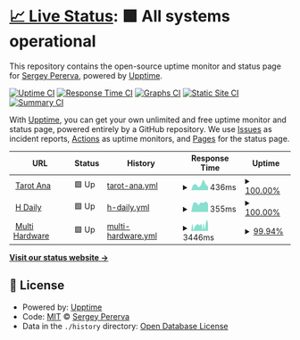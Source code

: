 # [📈 Live Status](https://proger-su.github.io/upptime): <!--live status--> **🟩 All systems operational**

This repository contains the open-source uptime monitor and status page for [Sergey Pererva](http://proger.su), powered by [Upptime](https://github.com/upptime/upptime).

[![Uptime CI](https://github.com/proger-su/upptime/workflows/Uptime%20CI/badge.svg)](https://github.com/proger-su/upptime/actions?query=workflow%3A%22Uptime+CI%22)
[![Response Time CI](https://github.com/proger-su/upptime/workflows/Response%20Time%20CI/badge.svg)](https://github.com/proger-su/upptime/actions?query=workflow%3A%22Response+Time+CI%22)
[![Graphs CI](https://github.com/proger-su/upptime/workflows/Graphs%20CI/badge.svg)](https://github.com/proger-su/upptime/actions?query=workflow%3A%22Graphs+CI%22)
[![Static Site CI](https://github.com/proger-su/upptime/workflows/Static%20Site%20CI/badge.svg)](https://github.com/proger-su/upptime/actions?query=workflow%3A%22Static+Site+CI%22)
[![Summary CI](https://github.com/proger-su/upptime/workflows/Summary%20CI/badge.svg)](https://github.com/proger-su/upptime/actions?query=workflow%3A%22Summary+CI%22)

With [Upptime](https://upptime.js.org), you can get your own unlimited and free uptime monitor and status page, powered entirely by a GitHub repository. We use [Issues](https://github.com/proger-su/upptime/issues) as incident reports, [Actions](https://github.com/proger-su/upptime/actions) as uptime monitors, and [Pages](https://proger-su.github.io/upptime) for the status page.

<!--start: status pages-->
<!-- This summary is generated by Upptime (https://github.com/upptime/upptime) -->
<!-- Do not edit this manually, your changes will be overwritten -->
<!-- prettier-ignore -->
| URL | Status | History | Response Time | Uptime |
| --- | ------ | ------- | ------------- | ------ |
| <img alt="" src="https://icons.duckduckgo.com/ip3/www.tarot-ana.fr.ico" height="13"> [Tarot Ana](https://www.tarot-ana.fr) | 🟩 Up | [tarot-ana.yml](https://github.com/proger-su/upptime/commits/HEAD/history/tarot-ana.yml) | <details><summary><img alt="Response time graph" src="./graphs/tarot-ana/response-time-week.png" height="20"> 436ms</summary><br><a href="https://proger-su.github.io/upptime/history/tarot-ana"><img alt="Response time 475" src="https://img.shields.io/endpoint?url=https%3A%2F%2Fraw.githubusercontent.com%2Fproger-su%2Fupptime%2FHEAD%2Fapi%2Ftarot-ana%2Fresponse-time.json"></a><br><a href="https://proger-su.github.io/upptime/history/tarot-ana"><img alt="24-hour response time 274" src="https://img.shields.io/endpoint?url=https%3A%2F%2Fraw.githubusercontent.com%2Fproger-su%2Fupptime%2FHEAD%2Fapi%2Ftarot-ana%2Fresponse-time-day.json"></a><br><a href="https://proger-su.github.io/upptime/history/tarot-ana"><img alt="7-day response time 436" src="https://img.shields.io/endpoint?url=https%3A%2F%2Fraw.githubusercontent.com%2Fproger-su%2Fupptime%2FHEAD%2Fapi%2Ftarot-ana%2Fresponse-time-week.json"></a><br><a href="https://proger-su.github.io/upptime/history/tarot-ana"><img alt="30-day response time 371" src="https://img.shields.io/endpoint?url=https%3A%2F%2Fraw.githubusercontent.com%2Fproger-su%2Fupptime%2FHEAD%2Fapi%2Ftarot-ana%2Fresponse-time-month.json"></a><br><a href="https://proger-su.github.io/upptime/history/tarot-ana"><img alt="1-year response time 521" src="https://img.shields.io/endpoint?url=https%3A%2F%2Fraw.githubusercontent.com%2Fproger-su%2Fupptime%2FHEAD%2Fapi%2Ftarot-ana%2Fresponse-time-year.json"></a></details> | <details><summary><a href="https://proger-su.github.io/upptime/history/tarot-ana">100.00%</a></summary><a href="https://proger-su.github.io/upptime/history/tarot-ana"><img alt="All-time uptime 99.89%" src="https://img.shields.io/endpoint?url=https%3A%2F%2Fraw.githubusercontent.com%2Fproger-su%2Fupptime%2FHEAD%2Fapi%2Ftarot-ana%2Fuptime.json"></a><br><a href="https://proger-su.github.io/upptime/history/tarot-ana"><img alt="24-hour uptime 100.00%" src="https://img.shields.io/endpoint?url=https%3A%2F%2Fraw.githubusercontent.com%2Fproger-su%2Fupptime%2FHEAD%2Fapi%2Ftarot-ana%2Fuptime-day.json"></a><br><a href="https://proger-su.github.io/upptime/history/tarot-ana"><img alt="7-day uptime 100.00%" src="https://img.shields.io/endpoint?url=https%3A%2F%2Fraw.githubusercontent.com%2Fproger-su%2Fupptime%2FHEAD%2Fapi%2Ftarot-ana%2Fuptime-week.json"></a><br><a href="https://proger-su.github.io/upptime/history/tarot-ana"><img alt="30-day uptime 99.95%" src="https://img.shields.io/endpoint?url=https%3A%2F%2Fraw.githubusercontent.com%2Fproger-su%2Fupptime%2FHEAD%2Fapi%2Ftarot-ana%2Fuptime-month.json"></a><br><a href="https://proger-su.github.io/upptime/history/tarot-ana"><img alt="1-year uptime 99.80%" src="https://img.shields.io/endpoint?url=https%3A%2F%2Fraw.githubusercontent.com%2Fproger-su%2Fupptime%2FHEAD%2Fapi%2Ftarot-ana%2Fuptime-year.json"></a></details>
| <img alt="" src="https://icons.duckduckgo.com/ip3/hdaily.astrofeed.ovh.ico" height="13"> [H Daily](https://hdaily.astrofeed.ovh) | 🟩 Up | [h-daily.yml](https://github.com/proger-su/upptime/commits/HEAD/history/h-daily.yml) | <details><summary><img alt="Response time graph" src="./graphs/h-daily/response-time-week.png" height="20"> 355ms</summary><br><a href="https://proger-su.github.io/upptime/history/h-daily"><img alt="Response time 362" src="https://img.shields.io/endpoint?url=https%3A%2F%2Fraw.githubusercontent.com%2Fproger-su%2Fupptime%2FHEAD%2Fapi%2Fh-daily%2Fresponse-time.json"></a><br><a href="https://proger-su.github.io/upptime/history/h-daily"><img alt="24-hour response time 334" src="https://img.shields.io/endpoint?url=https%3A%2F%2Fraw.githubusercontent.com%2Fproger-su%2Fupptime%2FHEAD%2Fapi%2Fh-daily%2Fresponse-time-day.json"></a><br><a href="https://proger-su.github.io/upptime/history/h-daily"><img alt="7-day response time 355" src="https://img.shields.io/endpoint?url=https%3A%2F%2Fraw.githubusercontent.com%2Fproger-su%2Fupptime%2FHEAD%2Fapi%2Fh-daily%2Fresponse-time-week.json"></a><br><a href="https://proger-su.github.io/upptime/history/h-daily"><img alt="30-day response time 337" src="https://img.shields.io/endpoint?url=https%3A%2F%2Fraw.githubusercontent.com%2Fproger-su%2Fupptime%2FHEAD%2Fapi%2Fh-daily%2Fresponse-time-month.json"></a><br><a href="https://proger-su.github.io/upptime/history/h-daily"><img alt="1-year response time 362" src="https://img.shields.io/endpoint?url=https%3A%2F%2Fraw.githubusercontent.com%2Fproger-su%2Fupptime%2FHEAD%2Fapi%2Fh-daily%2Fresponse-time-year.json"></a></details> | <details><summary><a href="https://proger-su.github.io/upptime/history/h-daily">100.00%</a></summary><a href="https://proger-su.github.io/upptime/history/h-daily"><img alt="All-time uptime 99.99%" src="https://img.shields.io/endpoint?url=https%3A%2F%2Fraw.githubusercontent.com%2Fproger-su%2Fupptime%2FHEAD%2Fapi%2Fh-daily%2Fuptime.json"></a><br><a href="https://proger-su.github.io/upptime/history/h-daily"><img alt="24-hour uptime 100.00%" src="https://img.shields.io/endpoint?url=https%3A%2F%2Fraw.githubusercontent.com%2Fproger-su%2Fupptime%2FHEAD%2Fapi%2Fh-daily%2Fuptime-day.json"></a><br><a href="https://proger-su.github.io/upptime/history/h-daily"><img alt="7-day uptime 100.00%" src="https://img.shields.io/endpoint?url=https%3A%2F%2Fraw.githubusercontent.com%2Fproger-su%2Fupptime%2FHEAD%2Fapi%2Fh-daily%2Fuptime-week.json"></a><br><a href="https://proger-su.github.io/upptime/history/h-daily"><img alt="30-day uptime 99.95%" src="https://img.shields.io/endpoint?url=https%3A%2F%2Fraw.githubusercontent.com%2Fproger-su%2Fupptime%2FHEAD%2Fapi%2Fh-daily%2Fuptime-month.json"></a><br><a href="https://proger-su.github.io/upptime/history/h-daily"><img alt="1-year uptime 99.99%" src="https://img.shields.io/endpoint?url=https%3A%2F%2Fraw.githubusercontent.com%2Fproger-su%2Fupptime%2FHEAD%2Fapi%2Fh-daily%2Fuptime-year.json"></a></details>
| <img alt="" src="https://icons.duckduckgo.com/ip3/www.multi-hardware.com.ico" height="13"> [Multi Hardware](https://www.multi-hardware.com/retrogami) | 🟩 Up | [multi-hardware.yml](https://github.com/proger-su/upptime/commits/HEAD/history/multi-hardware.yml) | <details><summary><img alt="Response time graph" src="./graphs/multi-hardware/response-time-week.png" height="20"> 3446ms</summary><br><a href="https://proger-su.github.io/upptime/history/multi-hardware"><img alt="Response time 4223" src="https://img.shields.io/endpoint?url=https%3A%2F%2Fraw.githubusercontent.com%2Fproger-su%2Fupptime%2FHEAD%2Fapi%2Fmulti-hardware%2Fresponse-time.json"></a><br><a href="https://proger-su.github.io/upptime/history/multi-hardware"><img alt="24-hour response time 3334" src="https://img.shields.io/endpoint?url=https%3A%2F%2Fraw.githubusercontent.com%2Fproger-su%2Fupptime%2FHEAD%2Fapi%2Fmulti-hardware%2Fresponse-time-day.json"></a><br><a href="https://proger-su.github.io/upptime/history/multi-hardware"><img alt="7-day response time 3446" src="https://img.shields.io/endpoint?url=https%3A%2F%2Fraw.githubusercontent.com%2Fproger-su%2Fupptime%2FHEAD%2Fapi%2Fmulti-hardware%2Fresponse-time-week.json"></a><br><a href="https://proger-su.github.io/upptime/history/multi-hardware"><img alt="30-day response time 4062" src="https://img.shields.io/endpoint?url=https%3A%2F%2Fraw.githubusercontent.com%2Fproger-su%2Fupptime%2FHEAD%2Fapi%2Fmulti-hardware%2Fresponse-time-month.json"></a><br><a href="https://proger-su.github.io/upptime/history/multi-hardware"><img alt="1-year response time 4223" src="https://img.shields.io/endpoint?url=https%3A%2F%2Fraw.githubusercontent.com%2Fproger-su%2Fupptime%2FHEAD%2Fapi%2Fmulti-hardware%2Fresponse-time-year.json"></a></details> | <details><summary><a href="https://proger-su.github.io/upptime/history/multi-hardware">99.94%</a></summary><a href="https://proger-su.github.io/upptime/history/multi-hardware"><img alt="All-time uptime 99.96%" src="https://img.shields.io/endpoint?url=https%3A%2F%2Fraw.githubusercontent.com%2Fproger-su%2Fupptime%2FHEAD%2Fapi%2Fmulti-hardware%2Fuptime.json"></a><br><a href="https://proger-su.github.io/upptime/history/multi-hardware"><img alt="24-hour uptime 99.58%" src="https://img.shields.io/endpoint?url=https%3A%2F%2Fraw.githubusercontent.com%2Fproger-su%2Fupptime%2FHEAD%2Fapi%2Fmulti-hardware%2Fuptime-day.json"></a><br><a href="https://proger-su.github.io/upptime/history/multi-hardware"><img alt="7-day uptime 99.94%" src="https://img.shields.io/endpoint?url=https%3A%2F%2Fraw.githubusercontent.com%2Fproger-su%2Fupptime%2FHEAD%2Fapi%2Fmulti-hardware%2Fuptime-week.json"></a><br><a href="https://proger-su.github.io/upptime/history/multi-hardware"><img alt="30-day uptime 99.89%" src="https://img.shields.io/endpoint?url=https%3A%2F%2Fraw.githubusercontent.com%2Fproger-su%2Fupptime%2FHEAD%2Fapi%2Fmulti-hardware%2Fuptime-month.json"></a><br><a href="https://proger-su.github.io/upptime/history/multi-hardware"><img alt="1-year uptime 99.96%" src="https://img.shields.io/endpoint?url=https%3A%2F%2Fraw.githubusercontent.com%2Fproger-su%2Fupptime%2FHEAD%2Fapi%2Fmulti-hardware%2Fuptime-year.json"></a></details>

<!--end: status pages-->

[**Visit our status website →**](https://proger-su.github.io/upptime)

## 📄 License

- Powered by: [Upptime](https://github.com/upptime/upptime)
- Code: [MIT](./LICENSE) © [Sergey Pererva](http://proger.su)
- Data in the `./history` directory: [Open Database License](https://opendatacommons.org/licenses/odbl/1-0/)
